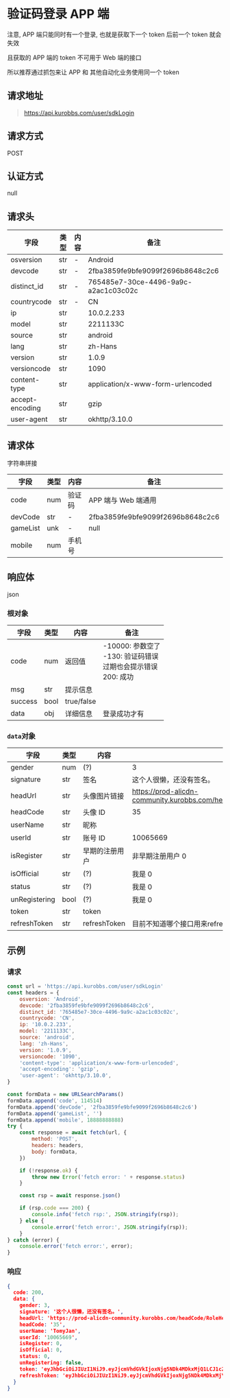 # 验证码登录 APP 端

注意, APP 端只能同时有一个登录, 也就是获取下一个 token 后前一个 token 就会失效

且获取的 APP 端的 token 不可用于 Web 端的接口

所以推荐通过抓包来让 APP 和 其他自动化业务使用同一个 token 

## 请求地址

> https://api.kurobbs.com/user/sdkLogin

## 请求方式
POST

## 认证方式

null

## 请求头

| 字段            | 类型 | 内容 | 备注                                 |
| --------------- | ---- | ---- | ------------------------------------ |
| osversion       | str  | -    | Android                              |
| devcode         | str  | -    | 2fba3859fe9bfe9099f2696b8648c2c6     |
| distinct_id     | str  | -    | 765485e7-30ce-4496-9a9c-a2ac1c03c02c |
| countrycode     | str  | -    | CN                                   |
| ip              | str  |      | 10.0.2.233                           |
| model           | str  |      | 2211133C                             |
| source          | str  |      | android                              |
| lang            | str  |      | zh-Hans                              |
| version         | str  |      | 1.0.9                                |
| versioncode     | str  |      | 1090                                 |
| content-type    | str  |      | application/x-www-form-urlencoded    |
| accept-encoding | str  |      | gzip                                 |
| user-agent      | str  |      | okhttp/3.10.0                        |

## 请求体

字符串拼接

| 字段     | 类型 | 内容   | 备注                             |
| -------- | ---- | ------ | -------------------------------- |
| code     | num  | 验证码 | APP 端与 Web 端通用              |
| devCode  | str  | -      | 2fba3859fe9bfe9099f2696b8648c2c6 |
| gameList | unk  | -      | null                             |
| mobile   | num  | 手机号 |                                  |

## 响应体

json

### 根对象

| 字段    | 类型 | 内容       | 备注                                                         |
| ------- | ---- | ---------- | ------------------------------------------------------------ |
| code    | num  | 返回值     | -10000: 参数空了<br />-130: 验证码错误<br />过期也会提示错误<br />200: 成功 |
| msg     | str  | 提示信息   |                                                              |
| success | bool | true/false |                                                              |
| data    | obj  | 详细信息   | 登录成功才有                                                 |

### `data`对象

| 字段      | 类型 | 内容         | 备注                                                         |
| --------- | ---- | ------------ | ------------------------------------------------------------ |
| gender    | num  | (?)          | 3                                                            |
| signature | str  | 签名         | 这个人很懒，还没有签名。                                     |
| headUrl   | str  | 头像图片链接 | https://prod-alicdn-community.kurobbs.com/headCode/RoleHeadTwentyone.png |
| headCode | str | 头像 ID   | 35 |
| userName | str | 昵称      |    |
| userId | str | 账号 ID   | 10065669 |
| isRegister | str | 早期的注册用户 | 非早期注册用户 0 |
| isOfficial | str | (?)   | 我是 0 |
| status | str | (?)   | 我是 0 |
| unRegistering | bool | (?)   | 我是 0 |
| token | str | token |    |
| refreshToken | str | refreshToken | 目前不知道哪个接口用来refresh |

## 示例

### 请求

```js
const url = 'https://api.kurobbs.com/user/sdkLogin'
const headers = {
    osversion: 'Android',
    devcode: '2fba3859fe9bfe9099f2696b8648c2c6',
    distinct_id: '765485e7-30ce-4496-9a9c-a2ac1c03c02c',
    countrycode: 'CN',
    ip: '10.0.2.233',
    model: '2211133C',
    source: 'android',
    lang: 'zh-Hans',
    version: '1.0.9',
    versioncode: '1090',
    'content-type': 'application/x-www-form-urlencoded',
    'accept-encoding': 'gzip',
    'user-agent': 'okhttp/3.10.0',
}

const formData = new URLSearchParams()
formData.append('code', 114514)
formData.append('devCode', '2fba3859fe9bfe9099f2696b8648c2c6')
formData.append('gameList', '')
formData.append('mobile', 18888888888)
try {
    const response = await fetch(url, {
        method: 'POST',
        headers: headers,
        body: formData,
    })

    if (!response.ok) {
        throw new Error('fetch error: ' + response.status)
    }

    const rsp = await response.json()

    if (rsp.code === 200) {
        console.info('fetch rsp:', JSON.stringify(rsp));
    } else {
        console.error('fetch error:', JSON.stringify(rsp));
    }
} catch (error) {
    console.error('fetch error:', error);
}
```

### 响应

```json
{
  code: 200,
  data: {
    gender: 3,
    signature: '这个人很懒，还没有签名。',
    headUrl: 'https://prod-alicdn-community.kurobbs.com/headCode/RoleHeadTwentyone.png',
    headCode: '35',
    userName: 'TomyJan',
    userId: '10065669',
    isRegister: 0,
    isOfficial: 0,
    status: 0,
    unRegistering: false,
    token: 'eyJhbGciOiJIUzI1NiJ9.eyJjcmVhdGVkIjoxNjg5NDk4MDkxMjQ1LCJ1c2VySWQiOjEwMDY1NjY5fQ.AAAA_AAAAAAAAAAAAAAAAAAAAAAAAAAA-AAAAAAAAAA',
    refreshToken: 'eyJhbGciOiJIUzI1NiJ9.eyJjcmVhdGVkIjoxNjg5NDk4MDkxMjY5LCJ1c2VySWQiOjEwMDY1NjY5fQ.AAAAAAAAAAAAAAA-AAAAAAAAAAAAAAAAAAAAAAAAA-0'
  }
}
```
